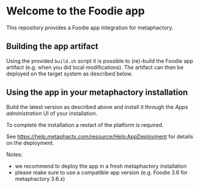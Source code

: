 # Welcome to the Foodie app

This repository provides a Foodie app integration for metaphactory.


## Building the app artifact

Using the provided `build.sh` script it is possible to (re)-build the Foodie app artifact (e.g. when you did local modifications). The artifact can then be deployed on the target system as described below.

## Using the app in your metaphactory installation

Build the latest version as described above and install it through the _Apps administration_ UI of your installation.

To complete the installation a restart of the platform is required. 

See https://help.metaphacts.com/resource/Help:AppDeployment for details on the deployment.

Notes: 

* we recommend to deploy the app in a fresh metaphactory installation
* please make sure to use a compatible app version (e.g. Foodie 3.6 for metaphactory 3.6.x)


